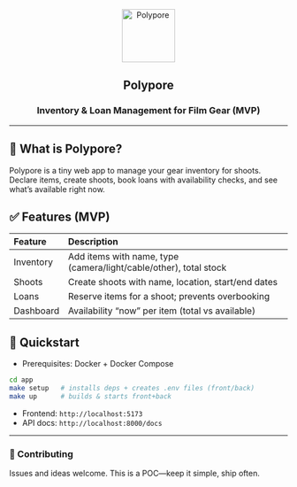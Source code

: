 <div align="center">

<img alt="Polypore" src="https://em-content.zobj.net/source/microsoft-teams/363/card-file-box_1f5c3-fe0f.png" width="96" />


## Polypore

### Inventory & Loan Management for Film Gear (MVP)

</div>

---

## 🌟 What is Polypore?

Polypore is a tiny web app to manage your gear inventory for shoots. Declare items, create shoots, book loans with availability checks, and see what’s available right now.

## ✅ Features (MVP)

| Feature | Description |
|:--|:--|
| Inventory | Add items with name, type (camera/light/cable/other), total stock |
| Shoots | Create shoots with name, location, start/end dates |
| Loans | Reserve items for a shoot; prevents overbooking |
| Dashboard | Availability “now” per item (total vs available) |

## 🚀 Quickstart

- Prerequisites: Docker + Docker Compose

```bash
cd app
make setup   # installs deps + creates .env files (front/back)
make up      # builds & starts front+back
```

- Frontend: `http://localhost:5173`
- API docs: `http://localhost:8000/docs`

---

### 🙌 Contributing
Issues and ideas welcome. This is a POC—keep it simple, ship often. 